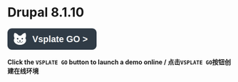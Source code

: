 # Drupal 8.1.10

<a href="https://www.vsplate.com/?docker-compose=https://github.com/vsplate/dcenvs/drupal/8.1.10"><img alt="VSPLATE GO" src="https://raw.githubusercontent.com/vsplate/images/master/vsgo_btn.png" width="200px"></a>

**Click the `VSPLATE GO` button to launch a demo online / 点击`VSPLATE GO`按钮创建在线环境**